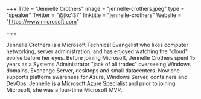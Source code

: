 +++
Title = "Jennelle Crothers"
image = "jennelle-crothers.jpeg"
type = "speaker"
Twitter = "@jkc137"
linktitle = "jennelle-crothers"
Website = "https://www.microsoft.com"

+++

Jennelle Crothers is a Microsoft Technical Evangelist who likes computer networking, server administration, and has enjoyed watching the "cloud" evolve before her eyes. Before joining Microsoft, Jennelle Crothers spent 15 years as a Systems Administrator "jack of all trades" overseeing Windows domains, Exchange Server, desktops and small datacenters. Now she supports platform awareness for Azure, Windows Server, containers and DevOps. Jennelle is a Microsoft Azure Specialist and prior to joining Microsoft, she was a four-time Microsoft MVP.

